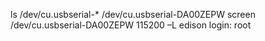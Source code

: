ls /dev/cu.usbserial-*
/dev/cu.usbserial-DA00ZEPW
screen /dev/cu.usbserial-DA00ZEPW 115200 –L
edison login: root
